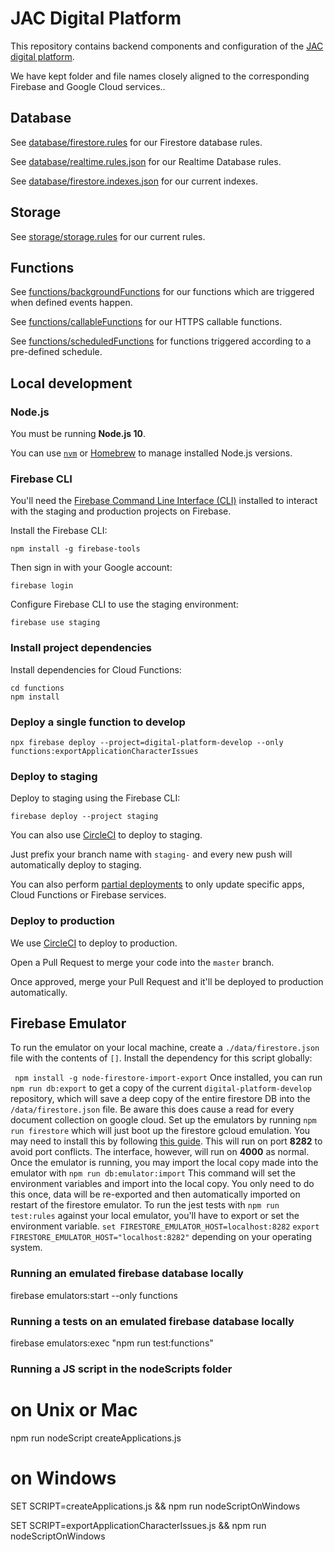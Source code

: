 # JAC Digital Platform

This repository contains backend components and configuration of the [JAC digital platform](https://github.com/jac-uk/documentation/blob/master/docs/index.md).


We have kept folder and file names closely aligned to the corresponding Firebase and Google Cloud services..

## Database

See [database/firestore.rules](database/firestore.rules) for our Firestore database rules.

See [database/realtime.rules.json](database/realtime.rules.json) for our Realtime Database rules.

See [database/firestore.indexes.json](database/firestore.indexes.json) for our current indexes.

## Storage

See [storage/storage.rules](storage/storage.rules) for our current rules.


## Functions

See [functions/backgroundFunctions](functions/backgroundFunctions) for our functions which are triggered when defined events happen.

See [functions/callableFunctions](functions/callableFunctions) for our HTTPS callable functions.

See [functions/scheduledFunctions](functions/scheduledFunctions) for functions triggered according to a pre-defined schedule.

## Local development



### Node.js

You must be running **Node.js 10**.

You can use [`nvm`](https://github.com/nvm-sh/nvm) or
[Homebrew](http://www.ianoxley.com/blog/2018/02/02/managing-node-versions-with-homebrew) to manage installed Node.js versions.


### Firebase CLI

You'll need the [Firebase Command Line Interface (CLI)](https://firebase.google.com/docs/cli) installed to interact with the staging and production projects on
Firebase.

Install the Firebase CLI:
```
npm install -g firebase-tools
```

Then sign in with your Google account:
```
firebase login
```

Configure Firebase CLI to use the staging environment:
```
firebase use staging
```

### Install project dependencies

Install dependencies for Cloud Functions:
```
cd functions
npm install
```

### Deploy a single function to develop

```
npx firebase deploy --project=digital-platform-develop --only functions:exportApplicationCharacterIssues
```

### Deploy to staging

Deploy to staging using the Firebase CLI:

```
firebase deploy --project staging
```

You can also use [CircleCI](https://circleci.com/gh/jac-uk/digital-platform) to deploy to staging.

Just prefix your branch name with `staging-` and every new push will automatically deploy to staging.

You can also perform [partial deployments](https://firebase.google.com/docs/cli#partial_deploys) to only update specific apps,
Cloud Functions or Firebase services.


### Deploy to production

We use [CircleCI](https://circleci.com/gh/jac-uk/digital-platform) to deploy to production.

Open a Pull Request to merge your code into the `master` branch.

Once approved, merge your Pull Request and it'll be deployed to production automatically.


## Firebase Emulator

To run the emulator on your local machine, create a `./data/firestore.json` file with the contents of `[]`.
Install the dependency for this script globally:

``` npm install -g node-firestore-import-export```
Once installed, you can run `npm run db:export` to get a copy of the current `digital-platform-develop` repository, which will save
a deep copy of the entire firestore DB into the `/data/firestore.json` file. Be aware this does cause a read for every document collection on google cloud.
Set up the emulators by running `npm run firestore` which will just boot up the firestore gcloud emulation. You may need to
install this by following [this guide](https://firebase.google.com/docs/firestore/security/test-rules-emulator#install_the_emulator).
This will run on port **8282** to avoid port conflicts. The interface, however, will run on **4000** as normal.
Once the emulator is running, you may import the local copy made into the emulator with
```npm run db:emulator:import```
This command will set the environment variables and import into the local copy. You only need to do this once,
data will be re-exported and then automatically imported on restart of the firestore emulator.
To run the jest tests with `npm run test:rules` against your local emulator, you'll have to export or set the environment variable.
```set FIRESTORE_EMULATOR_HOST=localhost:8282```
```export FIRESTORE_EMULATOR_HOST="localhost:8282"```
depending on your operating system.


### Running an emulated firebase database locally

firebase emulators:start --only functions


### Running a tests on an emulated firebase database locally

firebase emulators:exec "npm run test:functions"



### Running a JS script in the nodeScripts folder

# on Unix or Mac
npm run nodeScript createApplications.js

# on Windows
SET SCRIPT=createApplications.js && npm run nodeScriptOnWindows

SET SCRIPT=exportApplicationCharacterIssues.js && npm run nodeScriptOnWindows

